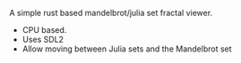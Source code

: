 A simple rust based mandelbrot/julia set fractal viewer.

* CPU based.
* Uses SDL2
* Allow moving between Julia sets and the Mandelbrot set
